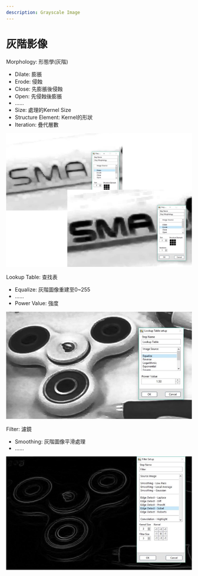 ```yaml
---
description: Grayscale Image
---
```


# 灰階影像

Morphology: 形態學\(灰階\)

* Dilate: 膨脹 
* Erode: 侵蝕 
* Close: 先膨脹後侵蝕 
* Open: 先侵蝕後膨脹 
* ……
* Size: 處理的Kernel Size 
* Structure Element: Kernel的形狀
* Iteration: 疊代層數

![](../../../../.gitbook/assets/tu-pian-11.png)

Lookup Table: 查找表

* Equalize: 灰階圖像重建至0~255 
* ……
* Power Value: 強度

![](../../../../.gitbook/assets/tu-pian-12.jpg)

Filter: 濾鏡

* Smoothing: 灰階圖像平滑處理 
* ……

![](../../../../.gitbook/assets/tu-pian-13.jpg)



